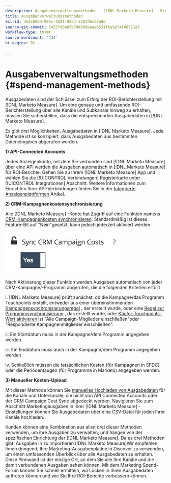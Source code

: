 ```yaml
---
description: Ausgabenverwaltungsmethoden - [!DNL Marketo Measure] - Produktdokumentation
title: Ausgabenverwaltungsmethoden
exl-id: 36478d8d-986c-4d4f-8854-3287d6c57a9d
source-git-commit: 54337a0a65b79d80ebeae6531f5e92f4f48721a7
workflow-type: tm+mt
source-wordcount: '434'
ht-degree: 0%

---
```


# Ausgabenverwaltungsmethoden {#spend-management-methods}

Ausgabedaten sind der Schlüssel zum Erfolg der ROI-Berichterstellung mit [!DNL Marketo Measure]. Um eine genaue und umfassende ROI-Berichterstellung über alle Kanäle und Subkanäle hinweg zu erhalten, müssen Sie sicherstellen, dass die entsprechenden Ausgabedaten in [!DNL Marketo Measure].

Es gibt drei Möglichkeiten, Ausgabedaten in [!DNL Marketo Measure]. Jede Methode ist so konzipiert, dass Ausgabedaten aus bestimmten Dateneingaben abgerufen werden.

**1) API-Connected Accounts**

Jedes Anzeigenkonto, mit dem Sie verbunden sind [!DNL Marketo Measure] über eine API werden die Ausgaben automatisch in [!DNL Marketo Measure] für ROI-Berichte. Gehen Sie zu Ihrem [!DNL Marketo Measure] App und wählen Sie die [!UICONTROL Verbindungen] Registerkarte unter [!UICONTROL Integrationen] Abschnitt. Weitere Informationen zum Einrichten Ihrer API-Verbindungen finden Sie in der [Integrierte Anzeigenplattformen](/help/api-connections/utilizing-marketo-measures-api-connections/integrated-ad-platforms.md#how-to-connect-ad-platforms) Artikel.

**2) CRM-Kampagnenkostensynchronisierung**

Alle [!DNL Marketo Measure] -Konto hat Zugriff auf eine Funktion namens [CRM-Kampagnenkosten synchronisieren](/help/marketing-spend/spend-management/crm-campaign-costs.md#availability). Standardmäßig ist dieses Feature-Bit auf &quot;Nein&quot;gesetzt, kann jedoch jederzeit aktiviert werden.

![](assets/spend-management-methods-1.png)

Nach Aktivierung dieser Funktion werden Ausgaben automatisch von jeder CRM-Kampagne/-Programm abgerufen, die die folgenden Kriterien erfüllt

i. [!DNL Marketo Measure] prüft zunächst, ob die Kampagne/das Programm Touchpoints erstellt, entweder aus einer übereinstimmenden [Kampagnensynchronisierungsregel](/help/channel-tracking-and-setup/offline-channels/custom-campaign-sync.md) , der erstellt wurde, oder eine [Regel zur Programmsynchronisierung](/help/marketo-measure-and-marketo/marketo-measure-integrations-with-marketo/marketo-engage-programs-integration.md) , das erstellt wurde, oder [Käufer-Touchpoints-Wert aktivieren](/help/channel-tracking-and-setup/offline-channels/syncing-offline-campaigns.md#how-to-create-a-campaign-and-sync-buyer-touchpoints) ist &quot;Alle Campaign-Mitglieder einschließen&quot;oder &quot;Respondierte Kampagnenmitglieder einschließen&quot;.

ii. Ein Startdatum muss in der Kampagne/dem Programm angegeben werden.

iii. Ein Enddatum muss auch in der Kampagne/dem Programm angegeben werden

iv. Schließlich müssen die tatsächlichen Kosten (für Kampagnen in SFDC) oder die Periodentaugen (für Programme in Marketo) angegeben werden.

**3) Manueller Kosten-Upload**

Mit dieser Methode können Sie [manuelles Hochladen von Ausgabedaten](/help/marketing-spend/spend-management/marketing-channel-costs.md#uploading-marketing-costs) für die Kanäle und Unterkanäle, die nicht von API Connected Accounts oder der CRM Campaign Cost Sync abgedeckt werden. Navigieren Sie zum Abschnitt Marketingausgaben in Ihrer [!DNL Marketo Measure] -Einstellungen können Sie Ausgabedaten über eine CSV-Datei für jeden Ihrer Kanäle hochladen.

Kunden können eine Kombination aus allen drei dieser Methoden verwenden, um ihre Ausgaben zu verwalten, und hängen von der spezifischen Einrichtung der [!DNL Marketo Measure]. Da es drei Methoden gibt, Ausgaben in zu importieren [!DNL Marketo Measure]Wir empfehlen Ihnen dringend, Ihre Marketing-Ausgabenplatine in Discover zu verwenden, um einen umfassenden Überblick über alle Ausgabedaten zu erhalten. Diese Pinnwand ist der einzige Ort, an dem Sie alle Ihre Kanäle und die damit verbundenen Ausgaben sehen können. Mit dem Marketing Spend-Forum können Sie schnell ermitteln, wo Lücken in Ihren Ausgabedaten auftreten können und wie Sie Ihre ROI-Berichte verbessern können.
